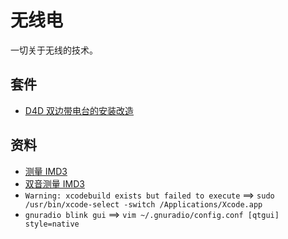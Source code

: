 # 无线电
一切关于无线的技术。
## 套件
- [D4D 双边带电台的安装改造](https://github.com/cnsit/radio/blob/D4D/articles/D4D.md)
## 资料
- [测量 IMD3](https://dl.cdn-anritsu.com/en-us/test-measurement/files/Application-Notes/Application-Note/11410-00816C.pdf)
- [双音测量 IMD3](https://www.markimicrowave.com/blog/how-to-measure-mixer-ip3-and-identify-potential-error-sources/)
- ```Warning: xcodebuild exists but failed to execute``` ==> ```sudo /usr/bin/xcode-select -switch /Applications/Xcode.app```
- ```gnuradio blink gui``` ==> ```vim ~/.gnuradio/config.conf [qtgui] style=native```
